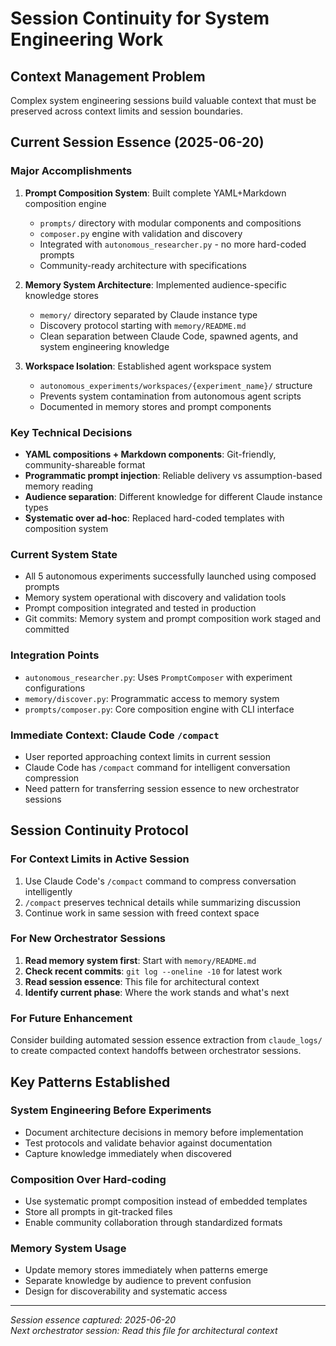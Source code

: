 # Session Continuity for System Engineering Work

## Context Management Problem

Complex system engineering sessions build valuable context that must be preserved across context limits and session boundaries.

## Current Session Essence (2025-06-20)

### Major Accomplishments
1. **Prompt Composition System**: Built complete YAML+Markdown composition engine
   - `prompts/` directory with modular components and compositions
   - `composer.py` engine with validation and discovery
   - Integrated with `autonomous_researcher.py` - no more hard-coded prompts
   - Community-ready architecture with specifications

2. **Memory System Architecture**: Implemented audience-specific knowledge stores
   - `memory/` directory separated by Claude instance type
   - Discovery protocol starting with `memory/README.md`
   - Clean separation between Claude Code, spawned agents, and system engineering knowledge

3. **Workspace Isolation**: Established agent workspace system
   - `autonomous_experiments/workspaces/{experiment_name}/` structure
   - Prevents system contamination from autonomous agent scripts
   - Documented in memory stores and prompt components

### Key Technical Decisions
- **YAML compositions + Markdown components**: Git-friendly, community-shareable format
- **Programmatic prompt injection**: Reliable delivery vs assumption-based memory reading
- **Audience separation**: Different knowledge for different Claude instance types
- **Systematic over ad-hoc**: Replaced hard-coded templates with composition system

### Current System State
- All 5 autonomous experiments successfully launched using composed prompts
- Memory system operational with discovery and validation tools
- Prompt composition integrated and tested in production
- Git commits: Memory system and prompt composition work staged and committed

### Integration Points
- `autonomous_researcher.py`: Uses `PromptComposer` with experiment configurations
- `memory/discover.py`: Programmatic access to memory system
- `prompts/composer.py`: Core composition engine with CLI interface

### Immediate Context: Claude Code `/compact`
- User reported approaching context limits in current session
- Claude Code has `/compact` command for intelligent conversation compression
- Need pattern for transferring session essence to new orchestrator sessions

## Session Continuity Protocol

### For Context Limits in Active Session
1. Use Claude Code's `/compact` command to compress conversation intelligently
2. `/compact` preserves technical details while summarizing discussion
3. Continue work in same session with freed context space

### For New Orchestrator Sessions
1. **Read memory system first**: Start with `memory/README.md`
2. **Check recent commits**: `git log --oneline -10` for latest work
3. **Read session essence**: This file for architectural context
4. **Identify current phase**: Where the work stands and what's next

### For Future Enhancement
Consider building automated session essence extraction from `claude_logs/` to create compacted context handoffs between orchestrator sessions.

## Key Patterns Established

### System Engineering Before Experiments
- Document architecture decisions in memory before implementation
- Test protocols and validate behavior against documentation
- Capture knowledge immediately when discovered

### Composition Over Hard-coding
- Use systematic prompt composition instead of embedded templates
- Store all prompts in git-tracked files
- Enable community collaboration through standardized formats

### Memory System Usage
- Update memory stores immediately when patterns emerge
- Separate knowledge by audience to prevent confusion
- Design for discoverability and systematic access

---

*Session essence captured: 2025-06-20*  
*Next orchestrator session: Read this file for architectural context*